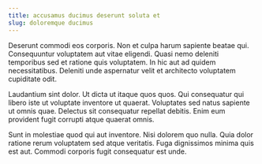 ```yaml
---
title: accusamus ducimus deserunt soluta et
slug: doloremque ducimus
---
```


Deserunt commodi eos corporis. Non et culpa harum sapiente beatae qui. Consequuntur voluptatem aut vitae eligendi. Quasi nemo deleniti temporibus sed et ratione quis voluptatem. In hic aut ad quidem necessitatibus. Deleniti unde aspernatur velit et architecto voluptatem cupiditate odit.

Laudantium sint dolor. Ut dicta ut itaque quos quos. Qui consequatur qui libero iste ut voluptate inventore ut quaerat. Voluptates sed natus sapiente ut omnis quae. Delectus sit consequatur repellat debitis. Enim eum provident fugit corrupti atque quaerat omnis.

Sunt in molestiae quod qui aut inventore. Nisi dolorem quo nulla. Quia dolor ratione rerum voluptatem sed atque veritatis. Fuga dignissimos minima quis est aut. Commodi corporis fugit consequatur est unde.
